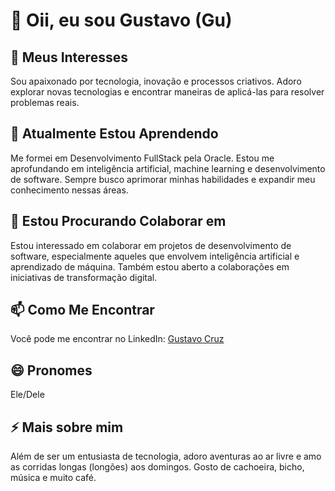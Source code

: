 # 👋 Oii, eu sou Gustavo (Gu)

## 👀 Meus Interesses
Sou apaixonado por tecnologia, inovação e processos criativos. Adoro explorar novas tecnologias e encontrar maneiras de aplicá-las para resolver problemas reais.

## 🌱 Atualmente Estou Aprendendo
Me formei em Desenvolvimento FullStack pela Oracle. Estou me aprofundando em inteligência artificial, machine learning e desenvolvimento de software. Sempre busco aprimorar minhas habilidades e expandir meu conhecimento nessas áreas.

## 💞️ Estou Procurando Colaborar em
Estou interessado em colaborar em projetos de desenvolvimento de software, especialmente aqueles que envolvem inteligência artificial e aprendizado de máquina. Também estou aberto a colaborações em iniciativas de transformação digital.

## 📫 Como Me Encontrar
Você pode me encontrar no LinkedIn: [Gustavo Cruz](https://www.linkedin.com/in/gustavocruz-io/)

## 😄 Pronomes
Ele/Dele

## ⚡ Mais sobre mim 
Além de ser um entusiasta de tecnologia, adoro aventuras ao ar livre e amo as corridas longas (longões) aos domingos. Gosto de cachoeira, bicho, música e muito café.
